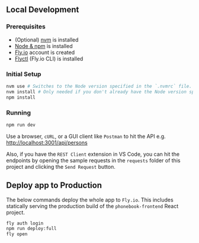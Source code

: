 ## Local Development

### Prerequisites

- (Optional) [nvm](https://github.com/nvm-sh/nvm) is installed
- [Node & npm](https://nodejs.org/en/download/) is installed
- [Fly.io](https://fly.io/) account is created
- [Flyctl](https://fly.io/docs/flyctl/) (Fly.io CLI) is installed

### Initial Setup

```bash
nvm use # Switches to the Node version specified in the `.nvmrc` file.
nvm install # Only needed if you don't already have the Node version specified in the `.nvmrc` already installed
npm install
```

### Running

```bash
npm run dev
```

Use a browser, `cURL`, or a GUI client like `Postman` to hit the API e.g. [http://localhost:3001/api/persons](http://localhost:3001/api/persons)

Also, if you have the `REST Client` extension in VS Code, you can hit the endpoints
by opening the sample requests in the `requests` folder of this project and clicking
the `Send Request` button.

## Deploy app to Production

The below commands deploy the whole app to `Fly.io`. This includes statically serving the production build of the `phonebook-frontend` React project.

```bash
fly auth login
npm run deploy:full
fly open
```
